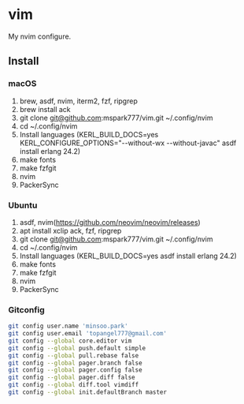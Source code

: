 # vim

My nvim configure.

## Install

### macOS
1. brew, asdf, nvim, iterm2, fzf, ripgrep
1. brew install ack
1. git clone git@github.com:mspark777/vim.git ~/.config/nvim
1. cd ~/.config/nvim
1. Install languages (KERL_BUILD_DOCS=yes KERL_CONFIGURE_OPTIONS="--without-wx --without-javac" asdf install erlang 24.2)
1. make fonts
1. make fzfgit
1. nvim
1. PackerSync


### Ubuntu
1. asdf, nvim(https://github.com/neovim/neovim/releases)
1. apt install xclip ack, fzf, ripgrep
1. git clone git@github.com:mspark777/vim.git ~/.config/nvim
1. cd ~/.config/nvim
1. Install languages (KERL_BUILD_DOCS=yes asdf install erlang 24.2)
1. make fonts
1. make fzfgit
1. nvim
1. PackerSync

### Gitconfig
```sh
git config user.name 'minsoo.park'
git config user.email 'topangel777@gmail.com'
git config --global core.editor vim
git config --global push.default simple
git config --global pull.rebase false
git config --global pager.branch false
git config --global pager.config false
git config --global pager.diff false
git config --global diff.tool vimdiff
git config --global init.defaultBranch master
```
